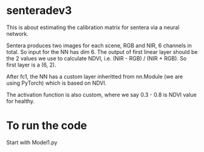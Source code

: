 # senteradev3

This is about estimating the calibration matrix for sentera via a neural network. 

Sentera produces two images for each scene, RGB and NIR, 6 channels in total. So input for the NN has dim 6. The output of first linear layer should be the 2 values we use to calculate NDVI, i.e. (NIR - RGB) / (NIR + RGB). So first layer is a (6, 2).

After fc1, the NN has a custom layer inheritted from nn.Module (we are using PyTorch) which is based on NDVI. 

The activation function is also custom, where we say 0.3 - 0.8 is NDVI value for healthy. 

# To run the code

Start with Model1.py


